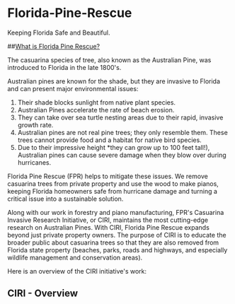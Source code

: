# Florida-Pine-Rescue
Keeping Florida Safe and Beautiful.

##[What is Florida Pine Rescue?](https://github.com/jabigailjoseph/Florida-Pine-Rescue/blob/main/Florida%20Pine%20Rescue.pdf)

The casuarina species of tree, also known as the Australian Pine, was introduced to Florida in the late 1800's.

Australian pines are known for the shade, but they are invasive to Florida and can present major environmental issues:
1. Their shade blocks sunlight from native plant species.
2. Australian Pines accelerate the rate of beach erosion.
3. They can take over sea turtle nesting areas due to their rapid, invasive growth rate.
4. Australian pines are not real pine trees; they only resemble them. These trees cannot provide food and a habitat for native bird species.
5. Due to their impressive height *they can grow up to 100 feet tall!), Australian pines can cause severe damage when they blow over during hurricanes.

Florida Pine Rescue (FPR) helps to mitigate these issues. We remove casuarina trees from private property and use the wood to make pianos, keeping Florida homeowners safe from hurricane damage and turning a critical issue into a sustainable solution.

Along with our work in forestry and piano manufacturing, FPR's Casuarina Invasive Research Initiative, or CIRI, maintains the most cutting-edge research on Australian Pines. With CIRI, Florida Pine Rescue expands beyond just private property owners. The purpose of CIRI is to educate the broader public about casuarina trees so that they are also removed from Florida state property (beaches, parks, roads and highways, and especially wildlife management and conservation areas).

Here is an overview of the CIRI initiative's work:

## CIRI - Overview






